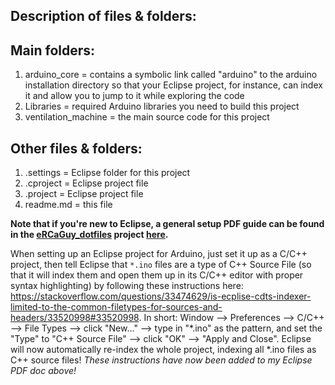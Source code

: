 ## Description of files & folders:

## Main folders:
1. arduino_core = contains a symbolic link called "arduino" to the arduino installation directory so that your Eclipse project, for instance, can index it and allow you to jump to it while exploring the code
2. Libraries = required Arduino libraries you need to build this project
3. ventilation_machine = the main source code for this project

## Other files & folders:
1. .settings = Eclipse folder for this project
2. .cproject = Eclipse project file
3. .project = Eclipse project file
4. readme.md = this file

**Note that if you're new to Eclipse, a general setup PDF guide can be found in the [eRCaGuy_dotfiles](https://github.com/ElectricRCAircraftGuy/eRCaGuy_dotfiles) project [here](https://github.com/ElectricRCAircraftGuy/eRCaGuy_dotfiles/blob/master/eclipse/Eclipse%20setup%20instructions%20on%20a%20new%20Linux%20(or%20other%20OS)%20computer.pdf).**

When setting up an Eclipse project for Arduino, just set it up as a C/C++ project, then tell Eclipse that `*.ino` files are a type of C++ Source File (so that it will index them and open them up in its C/C++ editor with proper syntax highlighting) by following these instructions here: https://stackoverflow.com/questions/33474629/is-ecplise-cdts-indexer-limited-to-the-common-filetypes-for-sources-and-headers/33520998#33520998. In short: Window --> Preferences --> C/C++ --> File Types --> click "New..." --> type in "*.ino" as the pattern, and set the "Type" to "C++ Source File" --> click "OK" --> "Apply and Close". Eclipse will now automatically re-index the whole project, indexing all *.ino files as C++ source files! *These instructions have now been added to my Eclipse PDF doc above!*

